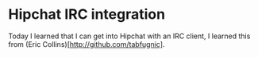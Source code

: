 # Hipchat IRC integration

Today I learned that I can get into Hipchat with an IRC client, I learned this
from (Eric Collins)[http://github.com/tabfugnic].
